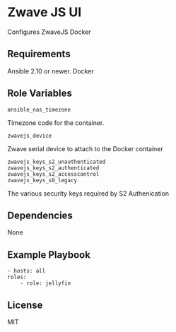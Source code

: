 # Zwave JS UI

Configures ZwaveJS Docker

## Requirements

Ansible 2.10 or newer.
Docker

## Role Variables

    ansible_nas_timezone

Timezone code for the container.

    zwavejs_device

Zwave serial device to attach to the Docker container


    zwavejs_keys_s2_unauthenticated
    zwavejs_keys_s2_authenticated
    zwavejs_keys_s2_accesscontrol
    zwavejs_keys_s0_legacy

The various security keys required by S2 Authenication

## Dependencies

None

## Example Playbook

    - hosts: all
    roles:
        - role: jellyfin

## License

MIT
